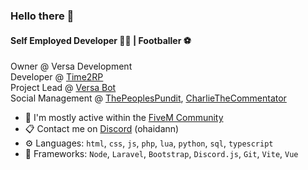 ### Hello there 👋

#### Self Employed Developer 👩‍💻 | Footballer ⚽ 

Owner @ Versa Development<br>
Developer @ [Time2RP](https://time2rp.com)<br>
Project Lead @ [Versa Bot](https://versabot.net)<br>
Social Management @ [ThePeoplesPundit](https://discord.gg/pundit), [CharlieTheCommentator](https://discord.gg/ncHQHYpF)<br>

- 💬 I'm mostly active within the [FiveM Community](https://forum.cfx.re)
- 📋 Contact me on [Discord](https://discord.com/users/383963385202606081) (ohaidann)
- ⚙️ Languages: `html`, `css`, `js`, `php`, `lua`, `python`, `sql`, `typescript`
- 🧰 Frameworks: `Node`, `Laravel`, `Bootstrap`, `Discord.js`, `Git`, `Vite`, `Vue`
